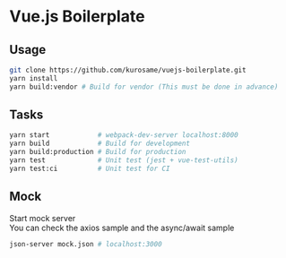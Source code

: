 # Vue.js Boilerplate

## Usage

```sh
git clone https://github.com/kurosame/vuejs-boilerplate.git
yarn install
yarn build:vendor # Build for vendor (This must be done in advance)
```

## Tasks

```sh
yarn start            # webpack-dev-server localhost:8000
yarn build            # Build for development
yarn build:production # Build for production
yarn test             # Unit test (jest + vue-test-utils)
yarn test:ci          # Unit test for CI
```

## Mock

Start mock server\
You can check the axios sample and the async/await sample

```sh
json-server mock.json # localhost:3000
```
